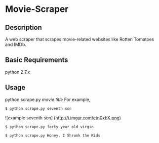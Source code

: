 # Movie-Scraper

## Description
A web scraper that scrapes movie-related websites like Rotten Tomatoes and IMDb.

## Basic Requirements
python 2.7.x

## Usage
python scrape.py *movie title*
For example,
```
$ python scrape.py seventh son
```
![example seventh son]
(http://i.imgur.com/etn0xbX.png)

```
$ python scrape.py forty year old virgin
```

```
$ python scrape.py Honey, I Shrunk the Kids
```

